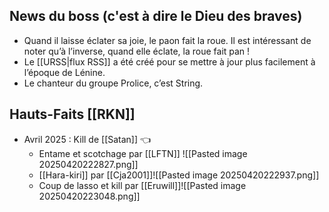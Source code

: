 ## News du boss (c'est à dire le Dieu des braves)

- Quand il laisse éclater sa joie, le paon fait la roue. Il est intéressant de noter qu’à l’inverse, quand elle éclate, la roue fait pan !
- Le [[URSS|flux RSS]] a été créé pour se mettre à jour plus facilement à l’époque de Lénine.
- Le chanteur du groupe Prolice, c’est String.

## Hauts-Faits [[RKN]]

- Avril 2025 : Kill de [[Satan]] 👈
	- Entame et scotchage par [[LFTN]] ![[Pasted image 20250420222827.png]]
	- [[Hara-kiri]] par [[Cja2001]]![[Pasted image 20250420222937.png]]
	- Coup de lasso et kill par [[Eruwill]]![[Pasted image 20250420223048.png]]
